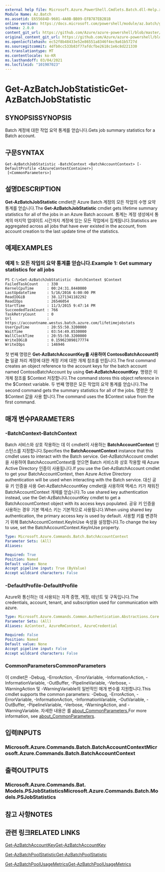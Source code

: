 ```yaml
---
external help file: Microsoft.Azure.PowerShell.Cmdlets.Batch.dll-Help.xml
Module Name: Az.Batch
ms.assetid: E655684D-9601-4A0B-BB09-EFB787EB2B1B
online version: https://docs.microsoft.com/powershell/module/az.batch/get-azbatchjobstatistic
schema: 2.0.0
content_git_url: https://github.com/Azure/azure-powershell/blob/master/src/Batch/Batch/help/Get-AzBatchJobStatistic.md
original_content_git_url: https://github.com/Azure/azure-powershell/blob/master/src/Batch/Batch/help/Get-AzBatchJobStatistic.md
ms.openlocfilehash: ec52f8b48433e52e86551a8346f4ec9a61b5727d
ms.sourcegitcommit: 4dfb0cc533b83f77afdcfbe2618c1e6c8d221330
ms.translationtype: MT
ms.contentlocale: ko-KR
ms.lasthandoff: 03/04/2021
ms.locfileid: "101987023"
---
```

# <span data-ttu-id="50f90-101">Get-AzBatchJobStatistic</span><span class="sxs-lookup"><span data-stu-id="50f90-101">Get-AzBatchJobStatistic</span></span>

## <span data-ttu-id="50f90-102">SYNOPSIS</span><span class="sxs-lookup"><span data-stu-id="50f90-102">SYNOPSIS</span></span>
<span data-ttu-id="50f90-103">Batch 계정에 대한 작업 요약 통계를 얻습니다.</span><span class="sxs-lookup"><span data-stu-id="50f90-103">Gets job summary statistics for a Batch account.</span></span>

## <span data-ttu-id="50f90-104">구문</span><span class="sxs-lookup"><span data-stu-id="50f90-104">SYNTAX</span></span>

```
Get-AzBatchJobStatistic -BatchContext <BatchAccountContext> [-DefaultProfile <IAzureContextContainer>]
 [<CommonParameters>]
```

## <span data-ttu-id="50f90-105">설명</span><span class="sxs-lookup"><span data-stu-id="50f90-105">DESCRIPTION</span></span>
<span data-ttu-id="50f90-106">**Get-AzBatchJobStatistic** cmdlet은 Azure Batch 계정의 모든 작업의 수명 요약 통계를 얻습니다.</span><span class="sxs-lookup"><span data-stu-id="50f90-106">The **Get-AzBatchJobStatistic** cmdlet gets lifetime summary statistics for all of the jobs in an Azure Batch account.</span></span>
<span data-ttu-id="50f90-107">통계는 계정 생성에서 통계의 마지막 업데이트 시간까지 계정에 있는 모든 작업에서 집계됩니다.</span><span class="sxs-lookup"><span data-stu-id="50f90-107">Statistics are aggregated across all jobs that have ever existed in the account, from account creation to the last update time of the statistics.</span></span>

## <span data-ttu-id="50f90-108">예제</span><span class="sxs-lookup"><span data-stu-id="50f90-108">EXAMPLES</span></span>

### <span data-ttu-id="50f90-109">예제 1: 모든 작업의 요약 통계를 얻습니다.</span><span class="sxs-lookup"><span data-stu-id="50f90-109">Example 1: Get summary statistics for all jobs</span></span>
```
PS C:\>Get-AzBatchJobStatistic -BatchContext $Context
FailedTaskCount    : 330
KernelCpuTime      : 00:24:31.8440000
LastUpdateTime     : 5/16/2016 6:00:00 PM
ReadIOGiB          : 38.1271341182292
ReadIOps           : 26546054
StartTime          : 11/3/2015 9:47:14 PM
SucceededTaskCount : 766
TaskRetryCount     : 0
Url                : https://accountname.westus.batch.azure.com/lifetimejobstats
UserCpuTime        : 20:55:50.3200000
WaitTime           : 03:54:49.8530000
WallClockTime      : 20:55:50.3200000
WriteIOGiB         : 0.159623090177774
WriteIOps          : 146946
```

<span data-ttu-id="50f90-110">첫 번째 명령은 **Get-AzBatchAccountKey를 사용하여 ContosoBatchAccount라는** 일괄 처리 계정에 대한 계정 키에 대한 개체 참조를 만듭니다.</span><span class="sxs-lookup"><span data-stu-id="50f90-110">The first command creates an object reference to the account keys for the batch account named ContosoBatchAccount by using **Get-AzBatchAccountKey**.</span></span>
<span data-ttu-id="50f90-111">명령은 이 개체 참조를 $Context 저장합니다.</span><span class="sxs-lookup"><span data-stu-id="50f90-111">The command stores this object reference in the $Context variable.</span></span>
<span data-ttu-id="50f90-112">두 번째 명령은 모든 작업의 요약 통계를 얻습니다.</span><span class="sxs-lookup"><span data-stu-id="50f90-112">The second command gets the summary statistics for all of the jobs.</span></span>
<span data-ttu-id="50f90-113">명령은 첫 $Context 값을 사용 합니다.</span><span class="sxs-lookup"><span data-stu-id="50f90-113">The command uses the $Context value from the first command.</span></span>

## <span data-ttu-id="50f90-114">매개 변수</span><span class="sxs-lookup"><span data-stu-id="50f90-114">PARAMETERS</span></span>

### <span data-ttu-id="50f90-115">-BatchContext</span><span class="sxs-lookup"><span data-stu-id="50f90-115">-BatchContext</span></span>
<span data-ttu-id="50f90-116">Batch 서비스와 상호 작용하는 데 이 cmdlet이 사용하는 **BatchAccountContext** 인스턴스를 지정합니다.</span><span class="sxs-lookup"><span data-stu-id="50f90-116">Specifies the **BatchAccountContext** instance that this cmdlet uses to interact with the Batch service.</span></span>
<span data-ttu-id="50f90-117">Get-AzBatchAccount cmdlet을 사용하여 BatchAccountContext를 얻으면 Batch 서비스와 상호 작용할 때 Azure Active Directory 인증이 사용됩니다.</span><span class="sxs-lookup"><span data-stu-id="50f90-117">If you use the Get-AzBatchAccount cmdlet to get your BatchAccountContext, then Azure Active Directory authentication will be used when interacting with the Batch service.</span></span> <span data-ttu-id="50f90-118">대신 공유 키 인증을 사용 Get-AzBatchAccountKey cmdlet을 사용하여 액세스 키가 채워진 BatchAccountContext 개체를 얻습니다.</span><span class="sxs-lookup"><span data-stu-id="50f90-118">To use shared key authentication instead, use the Get-AzBatchAccountKey cmdlet to get a BatchAccountContext object with its access keys populated.</span></span> <span data-ttu-id="50f90-119">공유 키 인증을 사용하는 경우 기본 액세스 키는 기본적으로 사용됩니다.</span><span class="sxs-lookup"><span data-stu-id="50f90-119">When using shared key authentication, the primary access key is used by default.</span></span> <span data-ttu-id="50f90-120">사용할 키를 변경하기 위해 BatchAccountContext.KeyInUse 속성을 설정합니다.</span><span class="sxs-lookup"><span data-stu-id="50f90-120">To change the key to use, set the BatchAccountContext.KeyInUse property.</span></span>

```yaml
Type: Microsoft.Azure.Commands.Batch.BatchAccountContext
Parameter Sets: (All)
Aliases:

Required: True
Position: Named
Default value: None
Accept pipeline input: True (ByValue)
Accept wildcard characters: False
```

### <span data-ttu-id="50f90-121">-DefaultProfile</span><span class="sxs-lookup"><span data-stu-id="50f90-121">-DefaultProfile</span></span>
<span data-ttu-id="50f90-122">Azure와 통신하는 데 사용되는 자격 증명, 계정, 테넌트 및 구독입니다.</span><span class="sxs-lookup"><span data-stu-id="50f90-122">The credentials, account, tenant, and subscription used for communication with azure.</span></span>

```yaml
Type: Microsoft.Azure.Commands.Common.Authentication.Abstractions.Core.IAzureContextContainer
Parameter Sets: (All)
Aliases: AzContext, AzureRmContext, AzureCredential

Required: False
Position: Named
Default value: None
Accept pipeline input: False
Accept wildcard characters: False
```

### <span data-ttu-id="50f90-123">CommonParameters</span><span class="sxs-lookup"><span data-stu-id="50f90-123">CommonParameters</span></span>
<span data-ttu-id="50f90-124">이 cmdlet은 -Debug, -ErrorAction, -ErrorVariable, -InformationAction, -InformationVariable, -OutBuffer, -PipelineVariable, -Verbose, -WarningAction 및 -WarningVariable의 일반적인 매개 변수를 지원합니다.</span><span class="sxs-lookup"><span data-stu-id="50f90-124">This cmdlet supports the common parameters: -Debug, -ErrorAction, -ErrorVariable, -InformationAction, -InformationVariable, -OutVariable, -OutBuffer, -PipelineVariable, -Verbose, -WarningAction, and -WarningVariable.</span></span> <span data-ttu-id="50f90-125">자세한 내용은 를 [about_CommonParameters.](http://go.microsoft.com/fwlink/?LinkID=113216)</span><span class="sxs-lookup"><span data-stu-id="50f90-125">For more information, see [about_CommonParameters](http://go.microsoft.com/fwlink/?LinkID=113216).</span></span>

## <span data-ttu-id="50f90-126">입력</span><span class="sxs-lookup"><span data-stu-id="50f90-126">INPUTS</span></span>

### <span data-ttu-id="50f90-127">Microsoft.Azure.Commands.Batch.BatchAccountContext</span><span class="sxs-lookup"><span data-stu-id="50f90-127">Microsoft.Azure.Commands.Batch.BatchAccountContext</span></span>

## <span data-ttu-id="50f90-128">출력</span><span class="sxs-lookup"><span data-stu-id="50f90-128">OUTPUTS</span></span>

### <span data-ttu-id="50f90-129">Microsoft.Azure.Commands.Bat. Models.PSJobStatistics</span><span class="sxs-lookup"><span data-stu-id="50f90-129">Microsoft.Azure.Commands.Batch.Models.PSJobStatistics</span></span>

## <span data-ttu-id="50f90-130">참고 사항</span><span class="sxs-lookup"><span data-stu-id="50f90-130">NOTES</span></span>

## <span data-ttu-id="50f90-131">관련 링크</span><span class="sxs-lookup"><span data-stu-id="50f90-131">RELATED LINKS</span></span>

[<span data-ttu-id="50f90-132">Get-AzBatchAccountKey</span><span class="sxs-lookup"><span data-stu-id="50f90-132">Get-AzBatchAccountKey</span></span>](./Get-AzBatchAccountKey.md)

[<span data-ttu-id="50f90-133">Get-AzBatchPoolStatistic</span><span class="sxs-lookup"><span data-stu-id="50f90-133">Get-AzBatchPoolStatistic</span></span>](./Get-AzBatchPoolStatistic.md)

[<span data-ttu-id="50f90-134">Get-AzBatchPoolUsageMetrics</span><span class="sxs-lookup"><span data-stu-id="50f90-134">Get-AzBatchPoolUsageMetrics</span></span>](./Get-AzBatchPoolUsageMetric.md)
